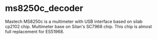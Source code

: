 # ms8250c_decoder

Mastech MS8250c is a multimeter with USB interface based on silab cp2102 chip.
Multimeter base on Silan's SC7968 chip. This chip is almost full replacement 
for ES51968.

